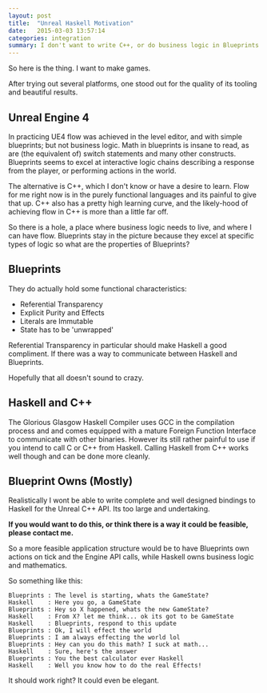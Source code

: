 ```yaml
---
layout: post
title:  "Unreal Haskell Motivation"
date:   2015-03-03 13:57:14
categories: integration
summary: I don't want to write C++, or do business logic in Blueprints. Haskell does a great job with business logic, can be embedded in C++ and should play well with Blueprints conceptually.
---
```


So here is the thing. I want to make games.

After trying out several platforms, one stood out for the quality of its tooling and beautiful results.

## Unreal Engine 4

In practicing UE4 flow was achieved in the level editor, and with simple blueprints; but not business logic. Math in blueprints is insane to read, as are (the equivalent of) switch statements and many other constructs. Blueprints seems to excel at interactive logic chains describing a response from the player, or performing actions in the world.

The alternative is C++, which I don't know or have a desire to learn. Flow for me right now is in the purely functional languages and its painful to give that up. C++ also has a pretty high learning curve, and the likely-hood of achieving flow in C++ is more than a little far off.

So there is a hole, a place where business logic needs to live, and where I can have flow. Blueprints stay in the picture because they excel at specific types of logic so what are the properties of Blueprints?

## Blueprints

They do actually hold some functional characteristics:

- Referential Transparency
- Explicit Purity and Effects
- Literals are Immutable
- State has to be 'unwrapped'

Referential Transparency in particular should make Haskell a good compliment. If there was a way to communicate between Haskell and Blueprints.

Hopefully that all doesn't sound to crazy.

## Haskell and C++

The Glorious Glasgow Haskell Compiler uses GCC in the compilation process and and comes equipped with a mature Foreign Function Interface to communicate with other binaries. However its still rather painful to use if you intend to call C or C++ from Haskell. Calling Haskell from C++ works well though and can be done more cleanly.

## Blueprint Owns (Mostly)

Realistically I wont be able to write complete and well designed bindings to Haskell for the Unreal C++ API. Its too large and undertaking.

**If you would want to do this, or think there is a way it could be feasible, please contact me.**

So a more feasible application structure would be to have Blueprints own actions on tick and the Engine API calls, while Haskell owns business logic and mathematics.

So something like this:

```
Blueprints : The level is starting, whats the GameState?
Haskell    : Here you go, a GameState
Blueprints : Hey so X happened, whats the new GameState?
Haskell    : From X? let me think... ok its got to be GameState
Haskell    : Blueprints, respond to this update
Blueprints : Ok, I will effect the world
Blueprints : I am always effecting the world lol
Blueprints : Hey can you do this math? I suck at math...
Haskell    : Sure, here's the answer
Blueprints : You the best calculator ever Haskell
Haskell    : Well you know how to do the real Effects!
```

It should work right? It could even be elegant.
